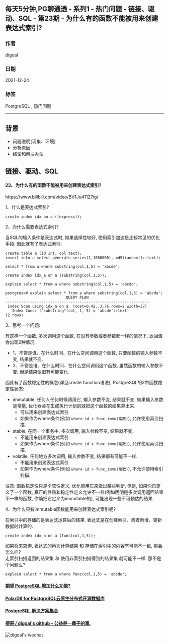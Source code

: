 ## 每天5分钟,PG聊通透 - 系列1 - 热门问题 - 链接、驱动、SQL - 第23期 - 为什么有的函数不能被用来创建表达式索引?  
        
### 作者        
digoal        
        
### 日期        
2021-12-24        
        
### 标签        
PostgreSQL , 热门问题        
        
----        
        
## 背景        
- 问题说明(现象、环境)        
- 分析原因        
- 结论和解决办法        
        
## 链接、驱动、SQL        
        
#### 23、为什么有的函数不能被用来创建表达式索引?  
https://www.bilibili.com/video/BV1Ju41127ig/  
  
1、什么是表达式索引?  
  
```  
create index idx on a ((express));  
```  
  
2、为什么需要表达式索引?  
  
当SQL的输入条件是表达式时, 如果选择性较好, 使用索引加速是比较常见的优化手段. 因此就有了表达式索引:  
  
```  
create table a (id int, col text);  
insert into a select generate_series(1,1000000), md5(random()::text);  
  
select * from a where substring(col,1,5) = 'abcde';  
  
create index idx_a on a (substring(col,1,5));  
  
explain select * from a where substring(col,1,5) = 'abcde';  
  
postgres=# explain select * from a where substring(col,1,5) = 'abcde';  
                           QUERY PLAN                             
----------------------------------------------------------------  
 Index Scan using idx_a on a  (cost=0.42..3.76 rows=2 width=37)  
   Index Cond: ("substring"(col, 1, 5) = 'abcde'::text)  
(2 rows)  
```  
  
3、思考一个问题:  
  
有这样一个函数, 多次调用这个函数, 在没有参数或者参数都一样的情况下, 返回值会出现2种情况:    
- 1、不管是谁、在什么时间、在什么空间调用这个函数, 只要函数的输入参数不变, 结果就不变.   
- 2、不管是谁、在什么时间、在什么空间调用这个函数, 虽然函数的输入参数不变, 但是结果依旧有可能变化.   
  
因此有了函数稳定性的概念(详见create function语法), PostgreSQL的3中函数稳定性状态:   
- immutable, 任何人任何时候调用它, 输入参数不变, 结果就不变. 如果输入参数是常量, 优化器会在生成执行计划前就把这个函数的结果算出来.   
    - 可以用来创建表达式索引  
    - 如果作为where条件(例如 `where id > func_immu(常数)`), 允许使用索引扫描.   
- stable, 在同一个事务中, 多次调用, 输入参数不变, 结果就不变.   
    - 不能用来创建表达式索引  
    - 如果作为where条件(例如 `where id > func_immu(常数)`), 允许使用索引扫描.   
- volatile, 任何地方多次调用, 输入参数不变, 结果都有可能不一样.   
    - 不能用来创建表达式索引  
    - 如果作为where条件(例如 `where id > func_immu(常数)`), 不允许使用索引扫描.   
  
注意: 函数稳定性只是个软性定义, 优化器用它来做出某些判断, 但是, 如果你自定义了一个函数, 真正的性质和稳定性定义允许不一样(例如明明是多次调用返回结果不一样的函数, 你确把它定义为immutable的), 可能出现一些不可预估的结果.   
  
4、为什么只有immutable函数能用来创建表达式索引呢?  
  
在索引中的存储的是表达式运算后的结果. 表达式是在创建索引、或者新增、更新数据时计算的.   
```  
create index idx_a on a (func(col,1,5));    
```  
  
如果将来查询, 表达式的再次计算结果 和 存储在索引中的内容有可能不一致, 那会怎么样?   
走索引扫描返回的结果集 和 使用非索引扫描得到的结果集 就可能不一样. 那不是个问题么?   
```  
explain select * from a where func(col,1,5) = 'abcde';  
```  
     
  
       
  
#### [期望 PostgreSQL 增加什么功能?](https://github.com/digoal/blog/issues/76 "269ac3d1c492e938c0191101c7238216")
  
  
#### [PolarDB for PostgreSQL云原生分布式开源数据库](https://github.com/ApsaraDB/PolarDB-for-PostgreSQL "57258f76c37864c6e6d23383d05714ea")
  
  
#### [PostgreSQL 解决方案集合](https://yq.aliyun.com/topic/118 "40cff096e9ed7122c512b35d8561d9c8")
  
  
#### [德哥 / digoal's github - 公益是一辈子的事.](https://github.com/digoal/blog/blob/master/README.md "22709685feb7cab07d30f30387f0a9ae")
  
  
![digoal's wechat](../pic/digoal_weixin.jpg "f7ad92eeba24523fd47a6e1a0e691b59")
  
